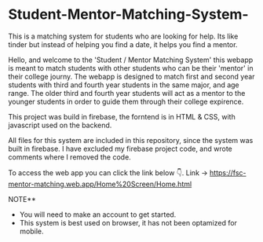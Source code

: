 # Student-Mentor-Matching-System-
This is a matching system for students who are looking for help. Its like tinder but instead of helping you find a date, it helps you find a mentor.

Hello, and welcome to the 'Student / Mentor Matching System' this webapp is meant to match students with other students who can be their 'mentor' in their college journy. 
The webapp is designed to match first and second year students with third and fourth year students in the same major, and age range.
The older third and fourth year students will act as a mentor to the younger students in order to guide them through their college expirence.  

This project was build in firebase, the forntend is in HTML & CSS, with javascript used on the backend.

All files for this system are included in this repository, since the system was built in firebase. 
I have excluded my firebase project code, and wrote comments where I removed the code.

To access the web app you can click the link below 👇.
  Link -> https://fsc-mentor-matching.web.app/Home%20Screen/Home.html
  
NOTE**
 - You will need to make an account to get started.
 - This system is best used on browser, it has not been optamized for mobile.
